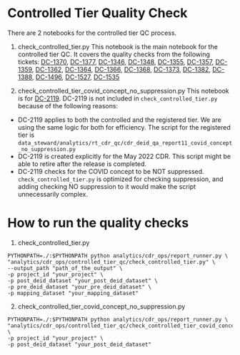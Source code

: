 # Controlled Tier Quality Check
There are 2 notebooks for the controlled tier QC process.

1. check_controlled_tier.py
This notebook is the main notebook for the controlled tier QC. It covers the quality checks from the following tickets:
[DC-1370](https://precisionmedicineinitiative.atlassian.net/browse/DC-1370), [DC-1377](https://precisionmedicineinitiative.atlassian.net/browse/DC-1377), [DC-1346](https://precisionmedicineinitiative.atlassian.net/browse/DC-1346), [DC-1348](https://precisionmedicineinitiative.atlassian.net/browse/DC-1348), [DC-1355](https://precisionmedicineinitiative.atlassian.net/browse/DC-1355), [DC-1357](https://precisionmedicineinitiative.atlassian.net/browse/DC-1357), [DC-1359](https://precisionmedicineinitiative.atlassian.net/browse/DC-1359), [DC-1362](https://precisionmedicineinitiative.atlassian.net/browse/DC-1362), [DC-1364](https://precisionmedicineinitiative.atlassian.net/browse/DC-1364), [DC-1366](https://precisionmedicineinitiative.atlassian.net/browse/DC-1366), 
[DC-1368](https://precisionmedicineinitiative.atlassian.net/browse/DC-1368), [DC-1373](https://precisionmedicineinitiative.atlassian.net/browse/DC-1373), [DC-1382](https://precisionmedicineinitiative.atlassian.net/browse/DC-1382), [DC-1388](https://precisionmedicineinitiative.atlassian.net/browse/DC-1388), [DC-1496](https://precisionmedicineinitiative.atlassian.net/browse/DC-1496), [DC-1527](https://precisionmedicineinitiative.atlassian.net/browse/DC-1527), [DC-1535](https://precisionmedicineinitiative.atlassian.net/browse/DC-1535)
  
  
2. check_controlled_tier_covid_concept_no_suppression.py
This notebook is for [DC-2119](https://precisionmedicineinitiative.atlassian.net/browse/DC-2119). DC-2119 is not included in `check_controlled_tier.py` because of the following reasons:
- DC-2119 applies to both the controlled and the registered tier. We are using the same logic for both for efficiency. The script for the registered tier is `data_steward/analytics/rt_cdr_qc/cdr_deid_qa_report11_covid_concept_no_suppression.py`
- DC-2119 is created explicitly for the May 2022 CDR. This script might be able to retire after the release is completed.
- DC-2119 checks for the COVID concept to be NOT suppressed. `check_controlled_tier.py` is optimized for checking suppression, and adding checking NO suppression to it would make the script unnecessarily complex.
  
  
# How to run the quality checks
1. check_controlled_tier.py
```
PYTHONPATH=./:$PYTHONPATH python analytics/cdr_ops/report_runner.py \
"analytics/cdr_ops/controlled_tier_qc/check_controlled_tier.py" \
--output_path "path_of_the_output" \
-p project_id "your_project" \
-p post_deid_dataset "your_post_deid_dataset" \
-p pre_deid_dataset "your_pre_deid_dataset" \
-p mapping_dataset "your_mapping_dataset"
```
  

2. check_controlled_tier_covid_concept_no_suppression.py
```
PYTHONPATH=./:$PYTHONPATH python analytics/cdr_ops/report_runner.py \
"analytics/cdr_ops/controlled_tier_qc/check_controlled_tier_covid_concept_no_suppression.py" \
-p project_id "your_project" \
-p post_deid_dataset "your_post_deid_dataset"
```

